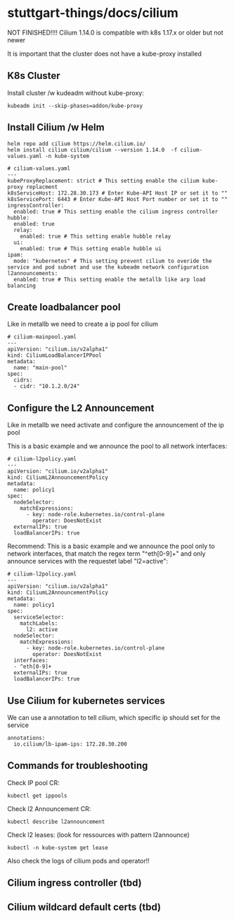 # stuttgart-things/docs/cilium
NOT FINISHED!!!!
Cilium 1.14.0 is compatible with k8s 1.17.x or older but not newer

It is important that the cluster does not have a kube-proxy installed

## K8s Cluster
Install cluster /w kudeadm without kube-proxy:
```
kubeadm init --skip-phases=addon/kube-proxy
```

## Install Cilium /w Helm
```
helm repo add cilium https://helm.cilium.io/
helm install cilium cilium/cilium --version 1.14.0  -f cilium-values.yaml -n kube-system
```
```
# cilium-values.yaml
---
kubeProxyReplacement: strict # This setting enable the cilium kube-proxy replacment
k8sServiceHost: 172.28.30.173 # Enter Kube-API Host IP or set it to ""
k8sServicePort: 6443 # Enter Kube-API Host Port number or set it to ""
ingressController:
  enabled: true # This setting enable the cilium ingress controller
hubble:
  enabled: true
  relay:
    enabled: true # This setting enable hubble relay 
  ui:
    enabled: true # This setting enable hubble ui 
ipam:
  mode: "kubernetes" # This setting prevent cilium to overide the service and pod subnet and use the kubeadm network configuration
l2announcements:
  enabled: true # This setting enable the metallb like arp load balancing
```

## Create loadbalancer pool
Like in metallb we need to create a ip pool for cilium
```
# cilium-mainpool.yaml
---
apiVersion: "cilium.io/v2alpha1"
kind: CiliumLoadBalancerIPPool
metadata:
  name: "main-pool"
spec:
  cidrs:
  - cidr: "10.1.2.0/24"
```

## Configure the L2 Announcement
Like in metallb we need activate and configure the announcement of the ip pool

This is a basic example and we announce the pool to all network interfaces:
```
# cilium-l2policy.yaml
---
apiVersion: "cilium.io/v2alpha1"
kind: CiliumL2AnnouncementPolicy
metadata:
  name: policy1
spec:
  nodeSelector:
    matchExpressions:
      - key: node-role.kubernetes.io/control-plane
        operator: DoesNotExist
  externalIPs: true
  loadBalancerIPs: true
```

Recommend: This is a basic example and we announce the pool only to network interfaces, that match the regex term "^eth[0-9]+" and only announce services with the requestet label "l2=active":
```
# cilium-l2policy.yaml
---
apiVersion: "cilium.io/v2alpha1"
kind: CiliumL2AnnouncementPolicy
metadata:
  name: policy1
spec:
  serviceSelector:
    matchLabels:
      l2: active
  nodeSelector:
    matchExpressions:
      - key: node-role.kubernetes.io/control-plane
        operator: DoesNotExist
  interfaces:
  - ^eth[0-9]+
  externalIPs: true
  loadBalancerIPs: true
```
## Use Cilium for kubernetes services
We can use a annotation to tell cilium, which specific ip should set for the service
```
annotations:
  io.cilium/lb-ipam-ips: 172.28.30.200
```

## Commands for troubleshooting
Check IP pool CR:
```
kubectl get ippools
```

Check l2 Announcement CR:
```
kubectl describe l2announcement
```
Check l2 leases: (look for ressources with pattern l2announce)
```
kubectl -n kube-system get lease
```
Also check the logs of cilium pods and operator!!

## Cilium ingress controller (tbd)

## Cilium wildcard default certs (tbd)
